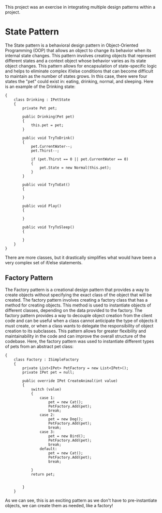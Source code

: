 This project was an exercise in integrating multiple design patterns within a project. 

<h1>State Pattern</h1>

The State pattern is a behavioral design pattern in Object-Oriented Programming (OOP) that allows an object to change its behavior when its internal state changes. This pattern involves creating objects that represent different states and a context object whose behavior varies as its state object changes. This pattern allows for encapsulation of state-specific logic and helps to eliminate complex if/else conditions that can become difficult to maintain as the number of states grows. In this case, there were four states the "pet" could exist in: eating, drinking, normal, and sleeping. Here is an example of the Drinking state: 

```
{
    class Drinking : IPetState
    {
        private Pet pet;

        public Drinking(Pet pet)
        {
            this.pet = pet;
        }

        public void TryToDrink()
        {
            pet.CurrentWater--;
            pet.Thirst--;

            if (pet.Thirst == 0 || pet.CurrentWater == 0)
            {
                pet.State = new Normal(this.pet);
            }
        }

        public void TryToEat()
        {

        }

        public void Play()
        {

        }

        public void TryToSleep()
        {

        }
    }
}
```
There are more classes, but it drastically simplifies what would have been a very complex set of if/else statements. 

<h2>Factory Pattern</h2>
The Factory pattern is a creational design pattern  that provides a way to create objects without specifying the exact class of the object that will be created. The factory pattern involves creating a factory class that has a method for creating objects. This method is used to instantiate objects of different classes, depending on the data provided to the factory. The factory pattern provides a way to decouple object creation from the client code and can be useful when a class cannot anticipate the type of objects it must create, or when a class wants to delegate the responsibility of object creation to its subclasses. This pattern allows for greater flexibility and maintainability in the code and can improve the overall structure of the codebase. Here, the factory pattern was used to instantiate different types of pets from an abstract pet class:
<br />

```
{
    class Factory : ISimpleFactory
    {
        private List<IPet> PetFactory = new List<IPet>();
        private IPet pet = null;

        public override IPet CreateAnimal(int value)
        {
            switch (value)
            {
                case 1:
                    pet = new Cat();
                    PetFactory.Add(pet);
                    break;
                case 2:
                    pet = new Dog();
                    PetFactory.Add(pet);
                    break;
                case 3:
                    pet = new Bird();
                    PetFactory.Add(pet);
                    break;
                default:
                    pet = new Cat();
                    PetFactory.Add(pet);
                    break;
                       
            }
            return pet;


        }
    }
```
As we can see, this is an exciting pattern as we don't have to pre-instantiate objects, we can create them as needed, like a factory!
